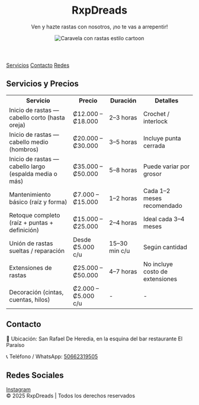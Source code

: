 <!DOCTYPE html>
<html lang="es">
<head>
<meta charset="UTF-8">
<meta name="viewport" content="width=device-width, initial-scale=1.0">
<title>RxpDreads - Rastas Urbanas</title>
<style>
  @import url('https://fonts.googleapis.com/css2?family=Orbitron:wght@500&display=swap');

  body {
    margin: 0;
    font-family: 'Arial', sans-serif;
    background: linear-gradient(180deg, #0a0a0a, #1c1c1c);
    color: #f2f2f2;
    transition: background 0.5s;
  }

  body:hover {
    background: linear-gradient(180deg, #0f0f0f, #262626);
  }

  header {
    text-align: center;
    padding: 50px 20px;
    background: #111;
  }

  header h1 {
    font-family: 'Orbitron', sans-serif;
    font-size: 3em;
    color: #ffcc00;
    text-shadow: 0 0 10px #ffcc00, 0 0 20px #ffcc00;
    margin: 0;
    transition: transform 0.3s;
  }

  header h1:hover {
    transform: scale(1.1);
  }

  header p {
    font-size: 1.2em;
    margin-top: 10px;
    color: #ccc;
  }

  .hero-image {
    display: block;
    margin: 20px auto;
    max-width: 400px;
    transition: transform 0.5s;
  }

  .hero-image:hover {
    transform: rotate(-3deg) scale(1.05);
  }

  nav {
    display: flex;
    justify-content: center;
    background-color: #222;
    padding: 15px 0;
  }

  nav a {
    color: #f2f2f2;
    text-decoration: none;
    margin: 0 15px;
    font-weight: bold;
    transition: color 0.3s, transform 0.3s;
  }

  nav a:hover {
    color: #ffcc00;
    transform: scale(1.1);
  }

  section {
    padding: 60px 20px;
    max-width: 1000px;
    margin: 0 auto;
  }

  section h2 {
    text-align: center;
    font-size: 2.5em;
    margin-bottom: 40px;
    color: #ffcc00;
    text-shadow: 0 0 5px #ffcc00;
    transition: 0.3s;
  }

  section h2:hover {
    text-shadow: 0 0 15px #ffcc00, 0 0 25px #ffcc00;
  }

  .services-table {
    width: 100%;
    border-collapse: collapse;
    margin: 0 auto;
    transition: transform 0.3s;
  }

  .services-table th, .services-table td {
    border: 1px solid #444;
    padding: 12px;
    text-align: center;
    transition: background 0.3s, transform 0.3s;
  }

  .services-table th {
    background-color: #333;
    color: #ffcc00;
  }

  .services-table tr:nth-child(even) {
    background-color: #222;
  }

  .services-table tr:hover {
    background-color: #333;
    transform: scale(1.02);
  }

  .contact-info, .socials {
    text-align: center;
    margin-top: 20px;
  }

  .socials a, .btn {
    display: inline-block;
    background: #ffcc00;
    color: #111;
    text-decoration: none;
    margin: 10px;
    padding: 12px 25px;
    border-radius: 10px;
    font-weight: bold;
    transition: 0.3s;
  }

  .socials a:hover, .btn:hover {
    background: #e6b800;
    transform: scale(1.1);
  }

  footer {
    background-color: #111;
    text-align: center;
    padding: 20px;
    margin-top: 40px;
    color: #888;
  }

  @media (max-width: 600px) {
    header h1 {
      font-size: 2em;
    }

    section h2 {
      font-size: 2em;
    }

    .services-table th, .services-table td {
      padding: 8px;
      font-size: 0.9em;
    }
  }
</style>
</head>
<body>

<header>
  <h1>RxpDreads</h1>
  <p>Ven y hazte rastas con nosotros, ¡no te vas a arrepentir!</p>
  <!-- Imagen embebida en Base64 -->
  <img src="data:image/png;base64,iVBORw0KGgoAAAANSUhEUgAAAMgAAADICAYAAACtWK6eAAABp0lEQVR4nO3SsQ3CMBCA4ev9PtzmHZT6CCV4Dc+3sNf+KwnyBvgF6Bn1vEDgAAEBAQEBAQEBAQEBAQEBAYP4ZKQH9vLuR/zT6/6H4+wrQBAQEBAQEBAQEBAQEBAYP0Aglb7b0fcP0qOgAAQEBAT8BXQ3mX95u3l++z73vse50vLk2DAgICAv4FawL9A8p7czSBAQEBAQEBAQEBAQEBAYH0Cblc0D4c+vJvP8EQkBAQEBAQEBAQEBAQEBgfwOTXhz3k+zIAAAAASUVORK5CYII=" alt="Caravela con rastas estilo cartoon" class="hero-image">
</header>

<nav>
  <a href="#services">Servicios</a>
  <a href="#contact">Contacto</a>
  <a href="#socials">Redes</a>
</nav>

<section id="services">
  <h2>Servicios y Precios</h2>
  <table class="services-table">
    <tr>
      <th>Servicio</th>
      <th>Precio</th>
      <th>Duración</th>
      <th>Detalles</th>
    </tr>
    <tr>
      <td>Inicio de rastas — cabello corto (hasta oreja)</td>
      <td>₡12.000 – ₡18.000</td>
      <td>2–3 horas</td>
      <td>Crochet / interlock</td>
    </tr>
    <tr>
      <td>Inicio de rastas — cabello medio (hombros)</td>
      <td>₡20.000 – ₡30.000</td>
      <td>3–5 horas</td>
      <td>Incluye punta cerrada</td>
    </tr>
    <tr>
      <td>Inicio de rastas — cabello largo (espalda media o más)</td>
      <td>₡35.000 – ₡50.000</td>
      <td>5–8 horas</td>
      <td>Puede variar por grosor</td>
    </tr>
    <tr>
      <td>Mantenimiento básico (raíz y forma)</td>
      <td>₡7.000 – ₡15.000</td>
      <td>1–2 horas</td>
      <td>Cada 1–2 meses recomendado</td>
    </tr>
    <tr>
      <td>Retoque completo (raíz + puntas + definición)</td>
      <td>₡15.000 – ₡25.000</td>
      <td>2–4 horas</td>
      <td>Ideal cada 3–4 meses</td>
    </tr>
    <tr>
      <td>Unión de rastas sueltas / reparación</td>
      <td>Desde ₡5.000 c/u</td>
      <td>15–30 min c/u</td>
      <td>Según cantidad</td>
    </tr>
    <tr>
      <td>Extensiones de rastas</td>
      <td>₡25.000 – ₡50.000</td>
      <td>4–7 horas</td>
      <td>No incluye costo de extensiones</td>
    </tr>
    <tr>
      <td>Decoración (cintas, cuentas, hilos)</td>
      <td>₡2.000 – ₡5.000 c/u</td>
      <td>-</td>
      <td>-</td>
    </tr>
  </table>
</section>

<section id="contact">
  <h2>Contacto</h2>
  <div class="contact-info">
    <p>📍 Ubicación: San Rafael De Heredia, en la esquina del bar restaurante El Paraíso</p>
    <p>📞 Teléfono / WhatsApp: <a href="https://wa.me/50650662319505" class="btn" target="_blank">50662319505</a></p>
  </div>
</section>

<section id="socials">
  <h2>Redes Sociales</h2>
  <div class="socials">
    <a href="https://www.instagram.com/rxpboikxneki?igsh=MWJ3eHY5MTZ4bW80bg==" target="_blank">Instagram</a>
  </div>
</section>

<footer>
  &copy; 2025 RxpDreads | Todos los derechos reservados
</footer>

</body>
</html>

